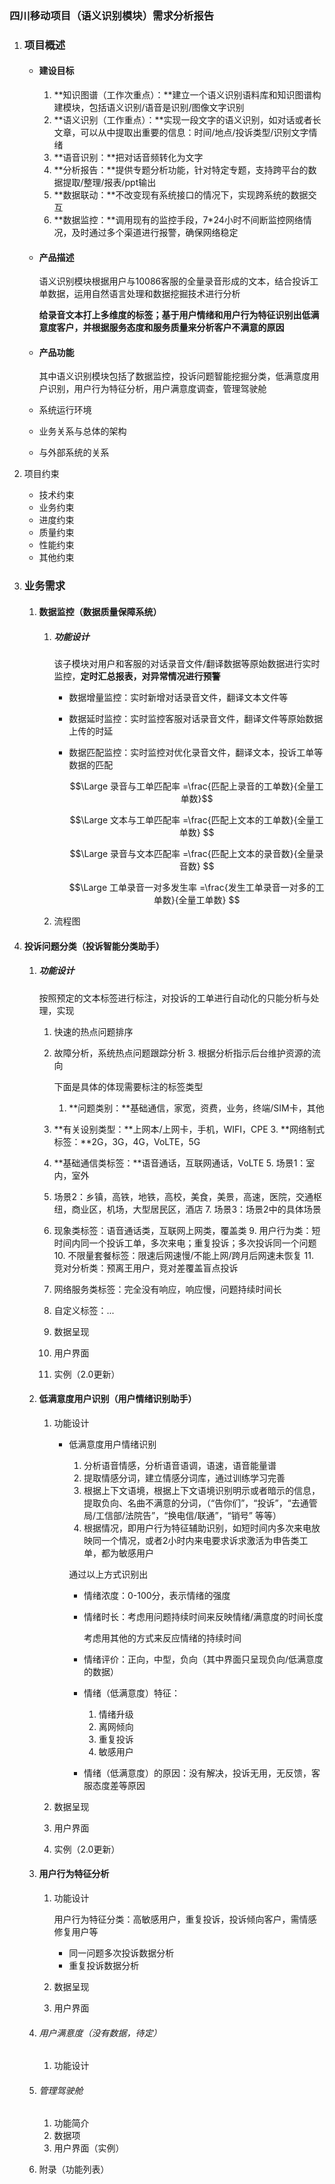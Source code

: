 ### 四川移动项目（语义识别模块）需求分析报告

1. ### 项目概述

   - #### 建设目标

     1. **知识图谱（工作次重点）：**建立一个语义识别语料库和知识图谱构建模块，包括语义识别/语音是识别/图像文字识别
     2. **语义识别（工作重点）：**实现一段文字的语义识别，如对话或者长文章，可以从中提取出重要的信息：时间/地点/投诉类型/识别文字情绪
     3. **语音识别：**把对话音频转化为文字
     4. **分析报告：**提供专题分析功能，针对特定专题，支持跨平台的数据提取/整理/报表/ppt输出
     5. **数据联动：**不改变现有系统接口的情况下，实现跨系统的数据交互
     6. **数据监控：**调用现有的监控手段，7*24小时不间断监控网络情况，及时通过多个渠道进行报警，确保网络稳定

   - #### 产品描述

     语义识别模块根据用户与10086客服的全量录音形成的文本，结合投诉工单数据，运用自然语言处理和数据挖掘技术进行分析

     **给录音文本打上多维度的标签；基于用户情绪和用户行为特征识别出低满意度客户，并根据服务态度和服务质量来分析客户不满意的原因**

   - #### 产品功能

     其中语义识别模块包括了数据监控，投诉问题智能挖掘分类，低满意度用户识别，用户行为特征分析，用户满意度调查，管理驾驶舱

   - 系统运行环境

   - 业务关系与总体的架构

   - 与外部系统的关系

2. 项目约束

   - 技术约束
   - 业务约束
   - 进度约束
   - 质量约束
   - 性能约束
   - 其他约束

3. ### 业务需求

   1. #### 数据监控（数据质量保障系统）

      1. ##### 功能设计

         该子模块对用户和客服的对话录音文件/翻译数据等原始数据进行实时监控，**定时汇总报表，对异常情况进行预警**

         - 数据增量监控：实时新增对话录音文件，翻译文本文件等

         - 数据延时监控：实时监控客服对话录音文件，翻译文件等原始数据上传的时延

         - 数据匹配监控：实时监控对优化录音文件，翻译文本，投诉工单等数据的匹配

            $$\Large 录音与工单匹配率 =\frac{匹配上录音的工单数}{全量工单数}$$
        
           $$\Large 文本与工单匹配率 =\frac{匹配上文本的工单数}{全量工单数} $$
        
           $$\Large 录音与文本匹配率 =\frac{匹配上文本的录音数}{全量录音数} $$
        
           $$\Large 工单录音一对多发生率 =\frac{发生工单录音一对多的工单数}{全量工单数} $$
   
      2. 流程图
   
2. #### 投诉问题分类（投诉智能分类助手）
   
   1. ##### 功能设计
   
         按照预定的文本标签进行标注，对投诉的工单进行自动化的只能分析与处理，实现
   
         1. 快速的热点问题排序
      2. 故障分析，系统热点问题跟踪分析
         3. 根据分析指示后台维护资源的流向

         下面是具体的体现需要标注的标签类型
   
         1. **问题类别：**基础通信，家宽，资费，业务，终端/SIM卡，其他
      2. **有关设别类型：**上网本/上网卡，手机，WIFI，CPE
         3. **网络制式标签：**2G，3G，4G，VoLTE，5G
      4. **基础通信类标签：**语音通话，互联网通话，VoLTE
         5. 场景1：室内，室外
      6. 场景2：乡镇，高铁，地铁，高校，美食，美景，高速，医院，交通枢纽，商业区，机场，大型居民区，酒店
         7. 场景3：场景2中的具体场景
      8. 现象类标签：语音通话类，互联网上网类，覆盖类
         9. 用户行为类：短时间内同一个投诉工单，多次来电；重复投诉；多次投诉同一个问题
         10. 不限量套餐标签：限速后网速慢/不能上网/跨月后网速未恢复
         11. 竞对分析类：预离王用户，竞对差覆盖盲点投诉
      12. 网络服务类标签：完全没有响应，响应慢，问题持续时间长
         13. 自定义标签：...
   
      2. 数据呈现
   
      3. 用户界面
   
      4. 实例（2.0更新）
   
   3. #### 低满意度用户识别（用户情绪识别助手）
   
      1. 功能设计
   
         - 低满意度用户情绪识别
   
           1. 分析语音情感，分析语音语调，语速，语音能量谱
           2. 提取情感分词，建立情感分词库，通过训练学习完善
           3. 根据上下文语境，根据上下文语境识别明示或者暗示的信息，提取负向、名曲不满意的分词，（“告你们”，“投诉”，“去通管局/工信部/法院告”，“换电信/联通”，“销号” 等等）
           4. 根据情况，即用户行为特征辅助识别，如短时间内多次来电放映同一个情况，或者2小时内来电要求诉求激活为申告类工单，都为敏感用户
   
           通过以上方式识别出
   
           - 情绪浓度：0-100分，表示情绪的强度
   
           - 情绪时长：考虑用问题持续时间来反映情绪/满意度的时间长度
   
             考虑用其他的方式来反应情绪的持续时间
   
           - 情绪评价：正向，中型，负向（其中界面只呈现负向/低满意度的数据）
   
           - 情绪（低满意度）特征：
   
             1. 情绪升级
             2. 离网倾向
             3. 重复投诉
             4. 敏感用户
   
           - 情绪（低满意度）的原因：没有解决，投诉无用，无反馈，客服态度差等原因
   
      2. 数据呈现
   
      3. 用户界面
   
      4. 实例（2.0更新）
   
   4. #### 用户行为特征分析
   
      1. 功能设计
   
         用户行为特征分类：高敏感用户，重复投诉，投诉倾向客户，需情感修复用户等
   
         - 同一问题多次投诉数据分析
         - 重复投诉数据分析
   
      2. 数据呈现
   
      3. 用户界面
   
   5. ###### 用户满意度（没有数据，待定）
   
      1. 功能设计
   
   6. ###### 管理驾驶舱
   
      1. 功能简介
      2. 数据项
      3. 用户界面（实例）
   
   7. 附录（功能列表）